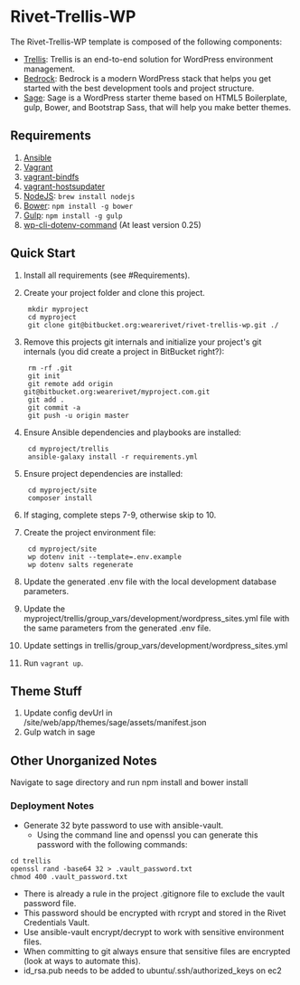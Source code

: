 # Rivet-Trellis-WP

The Rivet-Trellis-WP template is composed of the following components:

  * [Trellis](https://github.com/roots/trellis): Trellis is an end-to-end solution for WordPress environment management.
  * [Bedrock](https://github.com/roots/bedrock): Bedrock is a modern WordPress stack that helps you get started with the best development tools and project structure.
  * [Sage](https://github.com/roots/sage): Sage is a WordPress starter theme based on HTML5 Boilerplate, gulp, Bower, and Bootstrap Sass, that will help you make better themes.

## Requirements

1. [Ansible](http://docs.ansible.com/intro_installation.html)
2. [Vagrant](http://www.vagrantup.com/downloads.html)
3. [vagrant-bindfs](https://github.com/gael-ian/vagrant-bindfs#installation)
4. [vagrant-hostsupdater](https://github.com/cogitatio/vagrant-hostsupdater#installation)
5. [NodeJS](https://nodejs.org/en/): `brew install nodejs`
6. [Bower](http://bower.io/): `npm install -g bower`
7. [Gulp](http://gulpjs.com/): `npm install -g gulp`
8. [wp-cli-dotenv-command](https://github.com/aaemnnosttv/wp-cli-dotenv-command) (At least version 0.25)

## Quick Start
1. Install all requirements (see #Requirements).
2. Create your project folder and clone this project.

        mkdir myproject  
        cd myproject  
        git clone git@bitbucket.org:wearerivet/rivet-trellis-wp.git ./  


3. Remove this projects git internals and initialize your project's git internals (you did create a project in BitBucket right?):

        rm -rf .git  
        git init  
        git remote add origin git@bitbucket.org:wearerivet/myproject.com.git  
        git add .  
        git commit -a  
        git push -u origin master  


4. Ensure Ansible dependencies and playbooks are installed:

        cd myproject/trellis  
        ansible-galaxy install -r requirements.yml  


5. Ensure project dependencies are installed:

        cd myproject/site  
        composer install  


6. If staging, complete steps 7-9, otherwise skip to 10.

7. Create the project environment file:

        cd myproject/site  
        wp dotenv init --template=.env.example  
        wp dotenv salts regenerate  


8. Update the generated .env file with the local development database parameters.
9. Update the myproject/trellis/group_vars/development/wordpress_sites.yml file with the same parameters from the generated .env file.
10. Update settings in trellis/group_vars/development/wordpress_sites.yml
11. Run `vagrant up`.

## Theme Stuff

1. Update config devUrl in /site/web/app/themes/sage/assets/manifest.json
2. Gulp watch in sage

## Other Unorganized Notes

Navigate to sage directory and run npm install and bower install

### Deployment Notes

* Generate 32 byte password to use with ansible-vault.
  * Using the command line and openssl you can generate this password with the following commands:
```
cd trellis
openssl rand -base64 32 > .vault_password.txt
chmod 400 .vault_password.txt
```

  * There is already a rule in the project .gitignore file to exclude the vault password file.
  * This password should be encrypted with rcrypt and stored in the Rivet Credentials Vault.
* Use ansible-vault encrypt/decrypt to work with sensitive environment files.
* When committing to git always ensure that sensitive files are encrypted (look at ways to automate this).
* id_rsa.pub needs to be added to ubuntu/.ssh/authorized_keys on ec2
